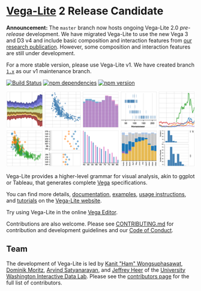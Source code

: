 # [Vega-Lite](https://vega.github.io/vega-lite/) 2 Release Candidate

**Announcement:** The `master` branch now hosts ongoing Vega-Lite 2.0 *pre-release* development.
We have migrated Vega-Lite to use the new Vega 3 and D3 v4 and include basic composition and interaction features from [our research publication](http://idl.cs.washington.edu/papers/vega-lite).  However, some composition and interaction features are still under development.

For a more stable version, please use Vega-Lite v1. We have created branch [`1.x`](https://github.com/vega/vega-lite/tree/1.x) as our v1 maintenance branch.

[![Build Status](https://travis-ci.org/vega/vega-lite.svg?branch=master)](https://travis-ci.org/vega/vega-lite)
[![npm dependencies](https://david-dm.org/vega/vega-lite.svg)](https://www.npmjs.com/package/vega-lite)
[![npm version](https://img.shields.io/npm/v/vega-lite.svg)](https://www.npmjs.com/package/vega-lite)

![Teaser](site/static/teaser.png)

Vega-Lite provides a higher-level grammar for visual analysis, akin to ggplot or Tableau, that generates complete [Vega](https://vega.github.io/) specifications.

You can find more details, [documentation](https://vega.github.io/vega-lite/docs/), [examples](https://vega.github.io/vega-lite/examples/), [usage instructions](https://vega.github.io/vega-lite/usage/embed.html), and [tutorials](https://vega.github.io/vega-lite/tutorials/getting_started.html) on the [Vega-Lite website](https://vega.github.io/vega-lite/).

Try using Vega-Lite in the online [Vega Editor](https://vega.github.io/editor/#/custom/vega-lite).

Contributions are also welcome. Please see [CONTRIBUTING.md](CONTRIBUTING.md) for contribution and development guidelines and our [Code of Conduct](https://vega.github.io/vega/about/code-of-conduct/).

## Team

The development of Vega-Lite is led by [Kanit "Ham" Wongsuphasawat](https://twitter.com/kanitw), [Dominik Moritz](https://twitter.com/domoritz), [Arvind Satyanarayan](https://twitter.com/arvindsatya1), and [Jeffrey Heer](https://twitter.com/jeffrey_heer) of the [University Washington Interactive Data Lab](https://idl.cs.washington.edu).
Please see the [contributors page](https://github.com/vega/vega-lite/graphs/contributors) for the full list of contributors.
